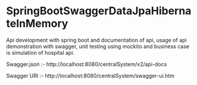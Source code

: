 # SpringBootSwaggerDataJpaHibernateInMemory
Api development with spring boot and documentation of api, usage of api demonstration with swagger, unit testing using mockito and business case is simulation of hospital api.

Swagger.json :-
http://localhost:8080/centralSystem/v2/api-docs

Swagger URl :-
http://localhost:8080/centralSystem/swagger-ui.htm
